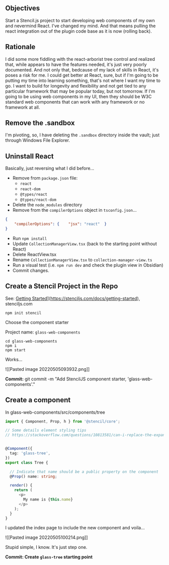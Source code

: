 ## Objectives

Start a Stencil.js project to start developing web components of my own and nevermind React. I've changed my mind. And that means pulling the react integration out of the plugin code base as it is now (rolling back).

## Rationale

I did some more fiddling with the react-arborist tree control and realized that, while appears to have the features needed, it's just very poorly documented. And not only that, bedcause of my lack of skills in React, it's poses a risk for me. I could get better at React, sure, but if I'm going to be putting my time into learning something, that's not where I want my time to go. I want to build for longevity and flexibility and not get tied to any particular framework that may be popular today, but not tomorrow. If I'm going to be using web components in my UI, then they should be W3C standard web components that can work with any framework or no framework at all.

## Remove the .sandbox

I'm pivoting, so, I have deleting the `.sandbox` directory inside the vault; just through Windows File Explorer.

## Uninstall React

Basically, just reversing what I did before...

- Remove from `package.json` file:
	- `react`
	- `react-dom`
	- `@types/react`
	- `@types/react-dom`
- Delete the `node_modules` directory
- Remove from the `compilerOptions` object in `tsconfig.json`...
```json
{
	"compilerOptions": {    "jsx": "react"  }
}
```
- Run `npm install`
- Update `CollectionManagerView.tsx` (back to the starting point without React)
- Delete ReactView.tsx
- Rename `CollectionManagerView.tsx` to `collection-manager-view.ts`
- Run a visual test (i.e. `npm run dev` and check the plugin view in Obsidian)
- Commit changes.

## Create a Stencil Project in the Repo

See: [Getting Started](https://stenciljs.com/docs/getting-started)](https://stenciljs.com/docs/getting-started), stenciljs.com

`npm init stencil`

Choose the component starter

Project name: `glass-web-components`

```
cd glass-web-components
npm i
npm start
```

Works...

![[Pasted image 20220505093932.png]]

**Commit:** git commit -m "Add StencilJS component starter, 'glass-web-components'."

## Create a component

In glass-web-components/src/components/tree

```ts
import { Component, Prop, h } from '@stencil/core';

// Some details element styling tips
// https://stackoverflow.com/questions/10813581/can-i-replace-the-expand-icon-of-the-details-element


@Component({
  tag: 'glass-tree',
})
export class Tree {

  // Indicate that name should be a public property on the component
  @Prop() name: string;

  render() {
    return (
      <p>
        My name is {this.name}
      </p>
    );
  }
}
```

I updated the index page to include the new component and voila...

![[Pasted image 20220505100214.png]]

Stupid simple, I know. It's just step one.

**Commit: Create `glass-tree` starting point**
